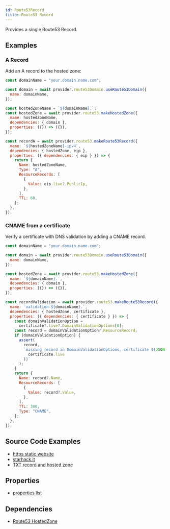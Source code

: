 ```yaml
---
id: Route53Record
title: Route53 Record
---
```


Provides a single Route53 Record.

## Examples

### A Record

Add an A record to the hosted zone:

```js
const domainName = "your.domain.name.com";

const domain = await provider.route53Domain.useRoute53Domain({
  name: domainName,
});

const hostedZoneName = `${domainName}.`;
const hostedZone = await provider.route53.makeHostedZone({
  name: hostedZoneName,
  dependencies: { domain },
  properties: ({}) => ({}),
});

const recordA = await provider.route53.makeRoute53Record({
  name: `${hostedZoneName}-ipv4`,
  dependencies: { hostedZone, eip },
  properties: ({ dependencies: { eip } }) => {
    return {
      Name: hostedZoneName,
      Type: "A",
      ResourceRecords: [
        {
          Value: eip.live?.PublicIp,
        },
      ],
      TTL: 60,
    };
  },
});
```

### CNAME from a certificate

Verify a certificate with DNS validation by adding a CNAME record.

```js
const domainName = "your.domain.name.com";

const domain = await provider.route53Domain.useRoute53Domain({
  name: domainName,
});

const hostedZone = await provider.route53.makeHostedZone({
  name: `${domainName}.`,
  dependencies: { domain },
  properties: ({}) => ({}),
});

const recordValidation = await provider.route53.makeRoute53Record({
  name: `validation-${domainName}.`,
  dependencies: { hostedZone, certificate },
  properties: ({ dependencies: { certificate } }) => {
    const domainValidationOption =
      certificate?.live?.DomainValidationOptions[0];
    const record = domainValidationOption?.ResourceRecord;
    if (domainValidationOption) {
      assert(
        record,
        `missing record in DomainValidationOptions, certificate ${JSON.stringify(
          certificate.live
        )}`
      );
    }
    return {
      Name: record?.Name,
      ResourceRecords: [
        {
          Value: record?.Value,
        },
      ],
      TTL: 300,
      Type: "CNAME",
    };
  },
});
```

## Source Code Examples

- [https static website ](https://github.com/grucloud/grucloud/blob/main/examples/aws/website-https/iac.js)
- [starhack.it](https://github.com/FredericHeem/starhackit/blob/master/deploy/grucloud-aws/iac.js)
- [TXT record and hosted zone ](https://github.com/grucloud/grucloud/blob/main/examples/aws/route53/dns-validation-record-txt/iac.js)

## Properties

- [properties list](https://docs.aws.amazon.com/AWSJavaScriptSDK/latest/AWS/Route53.html#changeResourceRecordSets-property)

## Dependencies

- [Route53 HostedZone](./Route53HostedZone)
